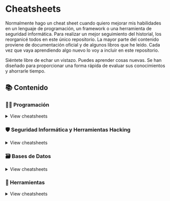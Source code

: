 # Cheatsheets

Normalmente hago un cheat sheet cuando quiero mejorar mis habilidades en un lenguaje de programación, un framework o una herramienta de seguridad informática. Para realizar un mejor seguimiento del historial, los reorganicé todos en este único repositorio. La mayor parte del contenido proviene de documentación oficial y de algunos libros que he leído. Cada vez que vaya aprendiendo algo nuevo lo voy a incluir en este repositorio.

Siéntete libre de echar un vistazo. Puedes aprender cosas nuevas. Se han diseñado para proporcionar una forma rápida de evaluar sus conocimientos y ahorrarle tiempo.

## 📚 Contenido

### 👨‍💻 Programación

<details>
<summary>View cheatsheets</summary>

</details>

### 🛡️ Seguridad Informática y Herramientas Hacking

<details>
<summary>View cheatsheets</summary>

- [Cewl](hacking/cewl)
- [Google Dorks](hacking/google)
- [Hydra](hacking/hydra)
- [John](hacking/john)
- [Netcat](hacking/netcat)
- [Nikto](hacking/nikto)
- [Nmap](hacking/nmap)
- [ps](hacking/ps)
- [TCPdump](hacking/tcpdump)

</details>

### 🗃️ Bases de Datos

<details>
<summary>View cheatsheets</summary>

</details>

### 🔧 Herramientas

<details>
<summary>View cheatsheets</summary>

- [HTTP-Codes](tools/http-codes)
- [Vim](tools/vim)

</details>